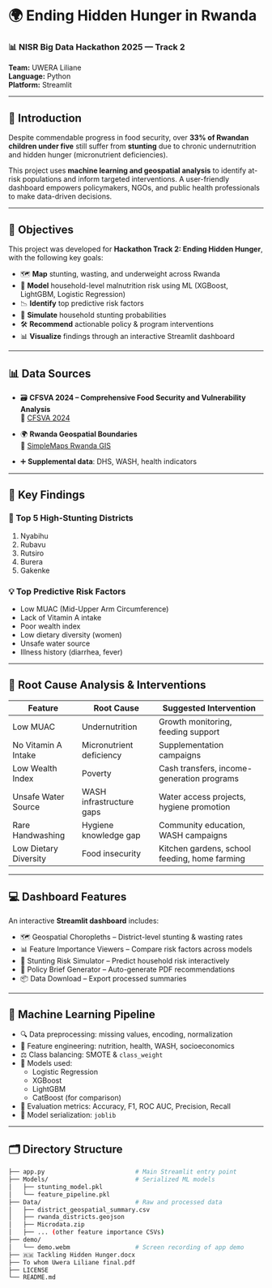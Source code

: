 # 🌍 Ending Hidden Hunger in Rwanda  
### 📊 NISR Big Data Hackathon 2025 — Track 2  
**Team:** UWERA Liliane  
**Language:** Python  
**Platform:** Streamlit  

---

## 📌 Introduction

Despite commendable progress in food security, over **33% of Rwandan children under five** still suffer from **stunting** due to chronic undernutrition and hidden hunger (micronutrient deficiencies).

This project uses **machine learning and geospatial analysis** to identify at-risk populations and inform targeted interventions. A user-friendly dashboard empowers policymakers, NGOs, and public health professionals to make data-driven decisions.

---

## 🎯 Objectives

This project was developed for **Hackathon Track 2: Ending Hidden Hunger**, with the following key goals:

- 🗺️ **Map** stunting, wasting, and underweight across Rwanda  
- 🤖 **Model** household-level malnutrition risk using ML (XGBoost, LightGBM, Logistic Regression)  
- 📉 **Identify** top predictive risk factors  
- 🧮 **Simulate** household stunting probabilities  
- 🛠️ **Recommend** actionable policy & program interventions  
- 📊 **Visualize** findings through an interactive Streamlit dashboard  

---

## 📊 Data Sources

- 🗃️ **CFSVA 2024 – Comprehensive Food Security and Vulnerability Analysis**  
  🔗 [CFSVA 2024](https://statistics.gov.rw/data-sources/surveys/CFSVA/comprehensive-food-security-vulnerability-analysis-cfsva-2024)

- 🌍 **Rwanda Geospatial Boundaries**  
  🔗 [SimpleMaps Rwanda GIS](https://simplemaps.com/gis/country/rw)

- ➕ **Supplemental data**: DHS, WASH, health indicators

---

## 🧠 Key Findings

### 🔺 Top 5 High-Stunting Districts

1. Nyabihu  
2. Rubavu  
3. Rutsiro  
4. Burera  
5. Gakenke  

### 💡 Top Predictive Risk Factors

- Low MUAC (Mid-Upper Arm Circumference)  
- Lack of Vitamin A intake  
- Poor wealth index  
- Low dietary diversity (women)  
- Unsafe water source  
- Illness history (diarrhea, fever)  

---

## 🧩 Root Cause Analysis & Interventions

| **Feature**            | **Root Cause**            | **Suggested Intervention**                         |
|------------------------|---------------------------|----------------------------------------------------|
| Low MUAC               | Undernutrition            | Growth monitoring, feeding support                 |
| No Vitamin A Intake    | Micronutrient deficiency  | Supplementation campaigns                          |
| Low Wealth Index       | Poverty                   | Cash transfers, income-generation programs         |
| Unsafe Water Source    | WASH infrastructure gaps  | Water access projects, hygiene promotion           |
| Rare Handwashing       | Hygiene knowledge gap     | Community education, WASH campaigns                |
| Low Dietary Diversity  | Food insecurity           | Kitchen gardens, school feeding, home farming      |

---

## 💻 Dashboard Features

An interactive **Streamlit dashboard** includes:

- 🗺️ Geospatial Choropleths – District-level stunting & wasting rates  
- 📊 Feature Importance Viewers – Compare risk factors across models  
- 🧮 Stunting Risk Simulator – Predict household risk interactively  
- 📝 Policy Brief Generator – Auto-generate PDF recommendations  
- 📦 Data Download – Export processed summaries  

---

## 🧠 Machine Learning Pipeline

- 🔍 Data preprocessing: missing values, encoding, normalization  
- 🧪 Feature engineering: nutrition, health, WASH, socioeconomics  
- ⚖️ Class balancing: SMOTE & `class_weight`  
- 🧠 Models used:
  - Logistic Regression  
  - XGBoost  
  - LightGBM  
  - CatBoost (for comparison)  
- 🧮 Evaluation metrics: Accuracy, F1, ROC AUC, Precision, Recall  
- 💾 Model serialization: `joblib`  

---

## 🗂️ Directory Structure

```bash
├── app.py                         # Main Streamlit entry point
├── Models/                        # Serialized ML models
│   ├── stunting_model.pkl
│   └── feature_pipeline.pkl
├── Data/                          # Raw and processed data
│   ├── district_geospatial_summary.csv
│   ├── rwanda_districts.geojson
│   ├── Microdata.zip
│   ├── ... (other feature importance CSVs)
├── demo/
│   └── demo.webm                  # Screen recording of app demo
├── 🇷🇼 Tackling Hidden Hunger.docx
├── To whom Uwera Liliane final.pdf
├── LICENSE
└── README.md
